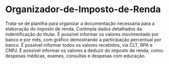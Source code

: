 # Organizador-de-Imposto-de-Renda
Trata-se de planilha para organizar a documentação necessária para a elaboração do imposto de renda.
Contmpla dados detalhados da indentificação do titular.
É possível informar os valores movimentado por banco e por mês, com gráfico demostrando a participação percentual por banco.
É possível informar todos os valores recebidos, via CLT, RPA e CNPJ.
É possível informar os valores a deduzir do imposto de renda, como: despesas médicas, exames, consultas e despesas com educação.

